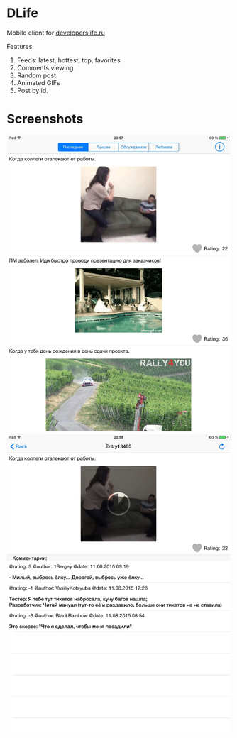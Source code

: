 # DLife

Mobile client for [developerslife.ru](http://developerslife.ru)

Features:

1. Feeds: latest, hottest, top, favorites
2. Comments viewing
3. Random post
4. Animated GIFs
5. Post by id.

# Screenshots

![](Docs/Screenshots/screenshot_00.jpg)
![](Docs/Screenshots/screenshot_01.jpg)
